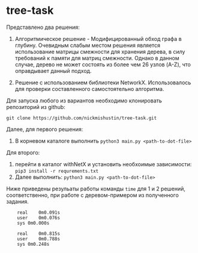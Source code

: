 # tree-task

Представлено два решения:
1. Алгоритмическое решение - Модифицированный обход графа в глубину. Очевидным слабым местом решения является использование матрицы смежности для хранения дерева, в силу требований к памяти для матриц смежности. Однако в данном случае, дерево не может состоять из более чем 26 узлов (A-Z), что оправдывает данный подход.

2. Решение с использованием библиотеки NetworkX. Использовалось для проверки составленного самостоятельно алгоритма.

Для запуска любого из вариантов необходимо клонировать репозиторий из github:

`git clone https://github.com/nickmishustin/tree-task.git`

Далее, для первого решения:
1. В корневом каталоге выполнить `python3 main.py <path-to-dot-file>`

Для второго:
1. перейти в каталог withNetX и установить необхоимые зависимости: 
`pip3 install -r requrements.txt`
2.  Далее выполнить: `python3 main.py <path-to-dot-file>`

Ниже приведены резульаты работы команды `time` для 1 и 2 решений, соответственно, при работе с деревом-примером из полученного задания.

```
    real    0m0.091s
    user    0m0.076s
    sys 0m0.000s
```

```
    real    0m0.815s
    user    0m0.788s
    sys 0m0.248s
```
